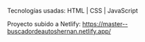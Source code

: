 Tecnologías usadas: HTML | CSS | JavaScript

Proyecto subido a Netlify:
https://master--buscadordeautoshernan.netlify.app/
